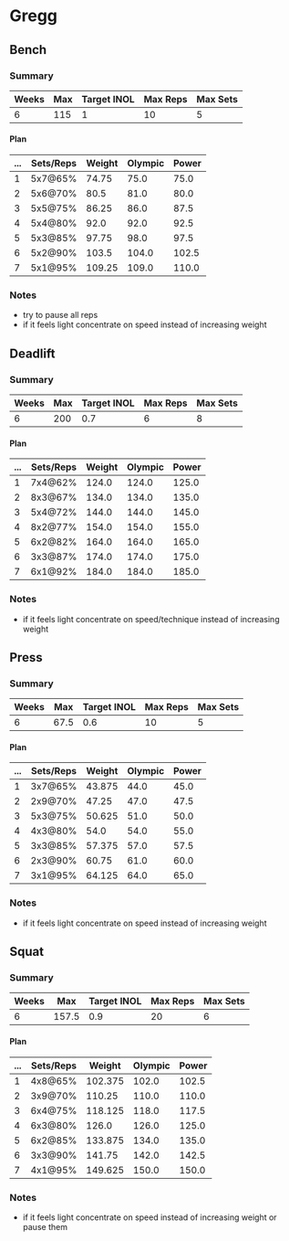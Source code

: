 # Gregg

## Bench

### Summary

Weeks | Max | Target INOL | Max Reps | Max Sets
--- | --- | --- | --- | ---
6 | 115 | 1 | 10 | 5

#### Plan

 ... | Sets/Reps | Weight | Olympic | Power
--- | --- | --- | --- | ---
1 | 5x7@65% | 74.75 | 75.0 | 75.0
2 | 5x6@70% | 80.5 | 81.0 | 80.0
3 | 5x5@75% | 86.25 | 86.0 | 87.5
4 | 5x4@80% | 92.0 | 92.0 | 92.5
5 | 5x3@85% | 97.75 | 98.0 | 97.5
6 | 5x2@90% | 103.5 | 104.0 | 102.5
7 | 5x1@95% | 109.25 | 109.0 | 110.0

### Notes

- try to pause all reps
- if it feels light concentrate on speed instead of increasing weight

## Deadlift

### Summary

Weeks | Max | Target INOL | Max Reps | Max Sets
--- | --- | --- | --- | ---
6 | 200 | 0.7 | 6 | 8

#### Plan

 ... | Sets/Reps | Weight | Olympic | Power
--- | --- | --- | --- | ---
1 | 7x4@62% | 124.0 | 124.0 | 125.0
2 | 8x3@67% | 134.0 | 134.0 | 135.0
3 | 5x4@72% | 144.0 | 144.0 | 145.0
4 | 8x2@77% | 154.0 | 154.0 | 155.0
5 | 6x2@82% | 164.0 | 164.0 | 165.0
6 | 3x3@87% | 174.0 | 174.0 | 175.0
7 | 6x1@92% | 184.0 | 184.0 | 185.0

### Notes

- if it feels light concentrate on speed/technique instead of increasing weight

## Press

### Summary

Weeks | Max | Target INOL | Max Reps | Max Sets
--- | --- | --- | --- | ---
6 | 67.5 | 0.6 | 10 | 5

#### Plan

 ... | Sets/Reps | Weight | Olympic | Power
--- | --- | --- | --- | ---
1 | 3x7@65% | 43.875 | 44.0 | 45.0
2 | 2x9@70% | 47.25 | 47.0 | 47.5
3 | 5x3@75% | 50.625 | 51.0 | 50.0
4 | 4x3@80% | 54.0 | 54.0 | 55.0
5 | 3x3@85% | 57.375 | 57.0 | 57.5
6 | 2x3@90% | 60.75 | 61.0 | 60.0
7 | 3x1@95% | 64.125 | 64.0 | 65.0

### Notes

- if it feels light concentrate on speed instead of increasing weight

## Squat

### Summary

Weeks | Max | Target INOL | Max Reps | Max Sets
--- | --- | --- | --- | ---
6 | 157.5 | 0.9 | 20 | 6

#### Plan

 ... | Sets/Reps | Weight | Olympic | Power
--- | --- | --- | --- | ---
1 | 4x8@65% | 102.375 | 102.0 | 102.5
2 | 3x9@70% | 110.25 | 110.0 | 110.0
3 | 6x4@75% | 118.125 | 118.0 | 117.5
4 | 6x3@80% | 126.0 | 126.0 | 125.0
5 | 6x2@85% | 133.875 | 134.0 | 135.0
6 | 3x3@90% | 141.75 | 142.0 | 142.5
7 | 4x1@95% | 149.625 | 150.0 | 150.0

### Notes

- if it feels light concentrate on speed instead of increasing weight or pause them

